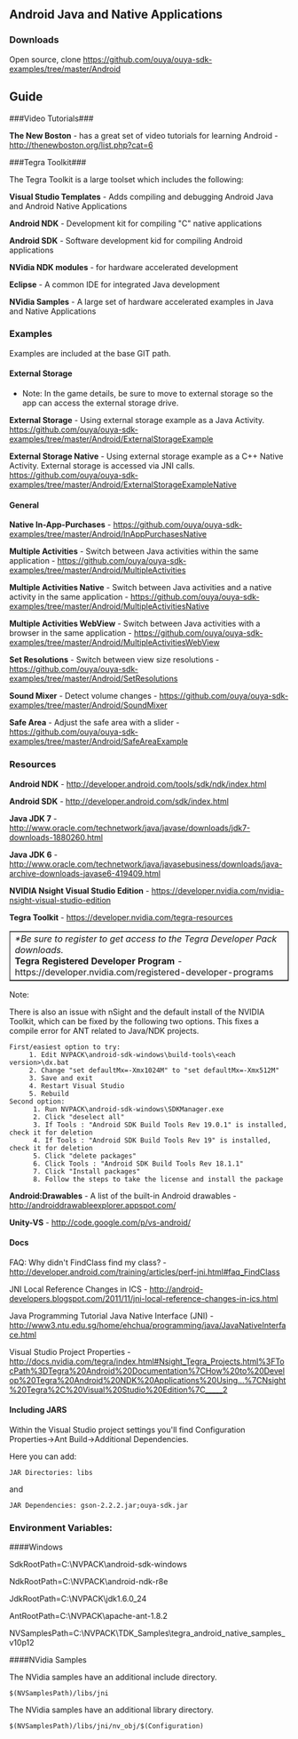 ## Android Java and Native Applications

### Downloads
Open source, clone https://github.com/ouya/ouya-sdk-examples/tree/master/Android

## Guide

###Video Tutorials###

<b>The New Boston</b> - has a great set of video tutorials for learning Android - http://thenewboston.org/list.php?cat=6

###Tegra Toolkit###

The Tegra Toolkit is a large toolset which includes the following:

<b>Visual Studio Templates</b> - Adds compiling and debugging Android Java and Android Native Applications

<b>Android NDK</b> - Development kit for compiling "C" native applications

<b>Android SDK</b> - Software development kid for compiling Android applications

<b>NVidia NDK modules</b> - for hardware accelerated development

<b>Eclipse</b> - A common IDE for integrated Java development

<b>NVidia Samples</b> - A large set of hardware accelerated examples in Java and Native Applications

### Examples

Examples are included at the base GIT path.

#### External Storage

* Note: In the game details, be sure to move to external storage so the app can access the external storage drive.

<b>External Storage</b> - Using external storage example as a Java Activity. https://github.com/ouya/ouya-sdk-examples/tree/master/Android/ExternalStorageExample

<b>External Storage Native</b> - Using external storage example as a C++ Native Activity. External storage is accessed via JNI calls. https://github.com/ouya/ouya-sdk-examples/tree/master/Android/ExternalStorageExampleNative

#### General

<b>Native In-App-Purchases</b> - https://github.com/ouya/ouya-sdk-examples/tree/master/Android/InAppPurchasesNative

<b>Multiple Activities</b> - Switch between Java activities within the same application - https://github.com/ouya/ouya-sdk-examples/tree/master/Android/MultipleActivities

<b>Multiple Activities Native</b> - Switch between Java activities and a native activity in the same application - https://github.com/ouya/ouya-sdk-examples/tree/master/Android/MultipleActivitiesNative

<b>Multiple Activities WebView</b> - Switch between Java activities with a browser in the same application - https://github.com/ouya/ouya-sdk-examples/tree/master/Android/MultipleActivitiesWebView

<b>Set Resolutions</b> - Switch between view size resolutions - https://github.com/ouya/ouya-sdk-examples/tree/master/Android/SetResolutions

<b>Sound Mixer</b> - Detect volume changes - https://github.com/ouya/ouya-sdk-examples/tree/master/Android/SoundMixer

<b>Safe Area</b> - Adjust the safe area with a slider - https://github.com/ouya/ouya-sdk-examples/tree/master/Android/SafeAreaExample

### Resources

<b>Android NDK</b> - http://developer.android.com/tools/sdk/ndk/index.html

<b>Android SDK</b> - http://developer.android.com/sdk/index.html

<b>Java JDK 7</b> - http://www.oracle.com/technetwork/java/javase/downloads/jdk7-downloads-1880260.html

<b>Java JDK 6</b> - http://www.oracle.com/technetwork/java/javasebusiness/downloads/java-archive-downloads-javase6-419409.html

<b>NVIDIA Nsight Visual Studio Edition</b> - https://developer.nvidia.com/nvidia-nsight-visual-studio-edition

<b>Tegra Toolkit</b> - https://developer.nvidia.com/tegra-resources

<table border="1"><tr><td>
<i>*Be sure to register to get access to the Tegra Developer Pack downloads.</i><br/>
<b>Tegra Registered Developer Program</b> - https://developer.nvidia.com/registered-developer-programs<br/>
</td></tr></table>

Note:

There is also an issue with nSight and the default install of the NVIDIA Toolkit, which can be fixed by the following two options. This fixes a compile error for ANT related to Java/NDK projects.

```
First/easiest option to try:
     1. Edit NVPACK\android-sdk-windows\build-tools\<each version>\dx.bat
     2. Change "set defaultMx=-Xmx1024M" to "set defaultMx=-Xmx512M"
     3. Save and exit
     4. Restart Visual Studio
     5. Rebuild
Second option:
      1. Run NVPACK\android-sdk-windows\SDKManager.exe
      2. Click "deselect all"
      3. If Tools : "Android SDK Build Tools Rev 19.0.1" is installed, check it for deletion
      4. If Tools : "Android SDK Build Tools Rev 19" is installed, check it for deletion
      5. Click "delete packages"
      6. Click Tools : "Android SDK Build Tools Rev 18.1.1"
      7. Click "Install packages"
      8. Follow the steps to take the license and install the package
```

<b>Android:Drawables</b> - A list of the built-in Android drawables - http://androiddrawableexplorer.appspot.com/

<b>Unity-VS</b> - http://code.google.com/p/vs-android/

#### Docs

FAQ: Why didn't FindClass find my class? - http://developer.android.com/training/articles/perf-jni.html#faq_FindClass

JNI Local Reference Changes in ICS - http://android-developers.blogspot.com/2011/11/jni-local-reference-changes-in-ics.html

Java Programming Tutorial Java Native Interface (JNI) - http://www3.ntu.edu.sg/home/ehchua/programming/java/JavaNativeInterface.html

Visual Studio Project Properties - http://docs.nvidia.com/tegra/index.html#Nsight_Tegra_Projects.html%3FTocPath%3DTegra%20Android%20Documentation%7CHow%20to%20Develop%20Tegra%20Android%20NDK%20Applications%20Using...%7CNsight%20Tegra%2C%20Visual%20Studio%20Edition%7C_____2

#### Including JARS

Within the Visual Studio project settings you'll find Configuration Properties->Ant Build->Additional Dependencies.

Here you can add:

```
JAR Directories: libs
```

and

```
JAR Dependencies: gson-2.2.2.jar;ouya-sdk.jar
```

### Environment Variables:

####Windows

SdkRootPath=C:\NVPACK\android-sdk-windows

NdkRootPath=C:\NVPACK\android-ndk-r8e

JdkRootPath=C:\NVPACK\jdk1.6.0_24

AntRootPath=C:\NVPACK\apache-ant-1.8.2

NVSamplesPath=C:\NVPACK\TDK_Samples\tegra_android_native_samples_v10p12

####NVidia Samples

The NVidia samples have an additional include directory.

```
$(NVSamplesPath)/libs/jni
```

The NVidia samples have an additional library directory.

```
$(NVSamplesPath)/libs/jni/nv_obj/$(Configuration)
```
